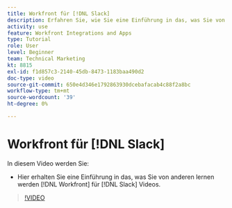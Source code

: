 ```yaml
---
title: Workfront für [!DNL Slack]
description: Erfahren Sie, wie Sie eine Einführung in das, was Sie von anderen lernen werden, erhalten [!DNL Workfront] für Slack-Videos.
activity: use
feature: Workfront Integrations and Apps
type: Tutorial
role: User
level: Beginner
team: Technical Marketing
kt: 8815
exl-id: f1d857c3-2140-45db-8473-1183baa490d2
doc-type: video
source-git-commit: 650e4d346e1792863930dcebafacab4c88f2a8bc
workflow-type: tm+mt
source-wordcount: '39'
ht-degree: 0%

---
```


# Workfront für [!DNL Slack]

In diesem Video werden Sie:

* Hier erhalten Sie eine Einführung in das, was Sie von anderen lernen werden [!DNL Workfront] für [!DNL Slack] Videos.

>[!VIDEO](https://video.tv.adobe.com/v/335116/?quality=12&learn=on)
